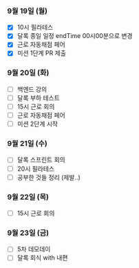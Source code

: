 ### 9월 19일 (월)
- [x] 10시 필라테스
- [x] 달록 종일 일정 endTime 00시00분으로 변경
- [x] 근로 자동채점 페어
- [x] 미션 1단계 PR 제출

### 9월 20일 (화)
- [ ] 백엔드 강의
- [ ] 달록 부하 테스트
- [ ] 15시 근로 회의
- [ ] 근로 자동채점 페어
- [ ] 미션 2단계 시작

### 9월 21일 (수)
- [ ] 달록 스프린트 회의
- [ ] 20시 필라테스
- [ ] 공부한 것들 정리 (제발..)

### 9월 22일 (목)
- [ ] 15시 근로 회의

### 9월 23일 (금)
- [ ] 5차 데모데이
- [ ] 달록 회식 with 내편

